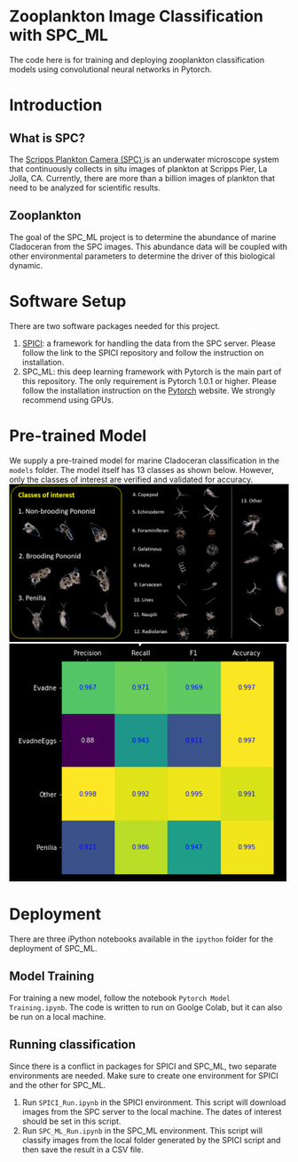 # Zooplankton Image Classification with SPC_ML

The code here is for training and deploying zooplankton classification models using convolutional neural networks in Pytorch.

# Introduction
## What is SPC?
The  <a href="http://spc.ucsd.edu/">Scripps Plankton Camera (SPC) </a> is an underwater microscope system that continuously collects in situ images of plankton at Scripps Pier, La Jolla, CA. Currently, there are more than a billion images of plankton that need to be analyzed for scientific results. 

## Zooplankton
The goal of the SPC_ML project is to determine the abundance of marine Cladoceran from the SPC images. This abundance data will be coupled with other environmental parameters to determine the driver of this biological dynamic. 

# Software Setup

There are two software packages needed for this project.
1. <a href="https://github.com/plertvilai/spici">SPICI</a>: a framework for handling the data from the SPC server. Please follow the link to the SPICI repository and follow the instruction on installation. 
2. SPC_ML: this deep learning framework with Pytorch is the main part of this repository. The only requirement is Pytorch 1.0.1 or higher. Please follow the installation instruction on the <a href="https://pytorch.org/get-started/locally/">Pytorch</a> website. We strongly recommend using GPUs.


# Pre-trained Model

We supply a pre-trained model for marine Cladoceran classification in the `models` folder. The model itself has 13 classes as shown below. However, only the classes of interest are verified and validated for accuracy. 
<img src="images/zooplankton_classes.PNG" alt="zooplankton_classes" width="600">
<img src="images/class_accuracy.PNG" alt="class_accuracy" width="500">

# Deployment
There are three iPython notebooks available in the `ipython` folder for the deployment of SPC_ML.

## Model Training
For training a new model, follow the notebook `Pytorch Model Training.ipynb`. The code is written to run on Goolge Colab, but it can also be run on a local machine. 

## Running classification
Since there is a conflict in packages for SPICI and SPC_ML, two separate environments are needed. Make sure to create one environment for SPICI and the other for SPC_ML. 
1. Run `SPICI_Run.ipynb` in the SPICI environment. This script will download images from the SPC server to the local machine. The dates of interest should be set in this script. 
2. Run `SPC_ML_Run.ipynb` in the SPC_ML environment. This script will classify images from the local folder generated by the SPICI script and then save the result in a CSV file.